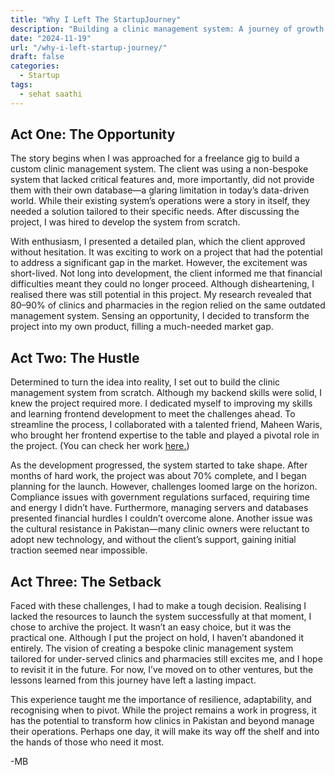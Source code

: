 ```yaml
---
title: "Why I Left The StartupJourney"
description: "Building a clinic management system: A journey of growth."
date: "2024-11-19"
url: "/why-i-left-startup-journey/"
draft: false
categories:
  - Startup
tags:
  - sehat saathi
---
```


## Act One: The Opportunity 
The story begins when I was approached for a freelance gig to build a custom clinic management system. The client was using a non-bespoke system that lacked critical features and, more importantly, did not provide them with their own database—a glaring limitation in today’s data-driven world. While their existing system’s operations were a story in itself, they needed a solution tailored to their specific needs. After discussing the project, I was hired to develop the system from scratch.

With enthusiasm, I presented a detailed plan, which the client approved without hesitation. It was exciting to work on a project that had the potential to address a significant gap in the market. However, the excitement was short-lived. Not long into development, the client informed me that financial difficulties meant they could no longer proceed. Although disheartening, I realised there was still potential in this project. My research revealed that 80–90% of clinics and pharmacies in the region relied on the same outdated management system. Sensing an opportunity, I decided to transform the project into my own product, filling a much-needed market gap.

## Act Two: The Hustle
Determined to turn the idea into reality, I set out to build the clinic management system from scratch. Although my backend skills were solid, I knew the project required more. I dedicated myself to improving my skills and learning frontend development to meet the challenges ahead. To streamline the process, I collaborated with a talented friend, Maheen Waris, who brought her frontend expertise to the table and played a pivotal role in the project. (You can check her work [here.](https://maheenwaris.com/))

As the development progressed, the system started to take shape. After months of hard work, the project was about 70% complete, and I began planning for the launch. However, challenges loomed large on the horizon. Compliance issues with government regulations surfaced, requiring time and energy I didn’t have. Furthermore, managing servers and databases presented financial hurdles I couldn’t overcome alone. Another issue was the cultural resistance in Pakistan—many clinic owners were reluctant to adopt new technology, and without the client’s support, gaining initial traction seemed near impossible.

## Act Three: The Setback
Faced with these challenges, I had to make a tough decision. Realising I lacked the resources to launch the system successfully at that moment, I chose to archive the project. It wasn’t an easy choice, but it was the practical one. Although I put the project on hold, I haven’t abandoned it entirely. The vision of creating a bespoke clinic management system tailored for under-served clinics and pharmacies still excites me, and I hope to revisit it in the future. For now, I’ve moved on to other ventures, but the lessons learned from this journey have left a lasting impact.

This experience taught me the importance of resilience, adaptability, and recognising when to pivot. While the project remains a work in progress, it has the potential to transform how clinics in Pakistan and beyond manage their operations. Perhaps one day, it will make its way off the shelf and into the hands of those who need it most.

-MB

